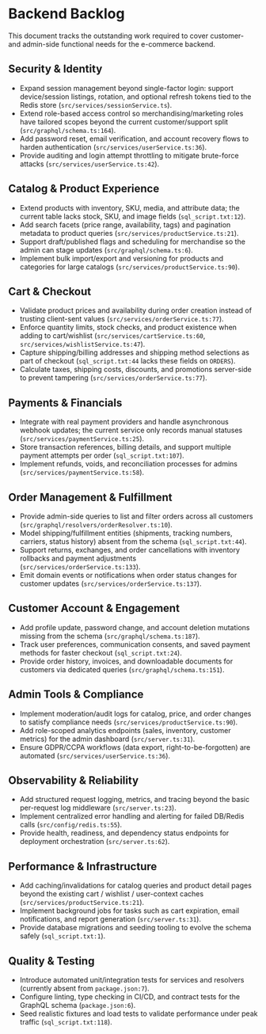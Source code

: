 # Backend Backlog

This document tracks the outstanding work required to cover customer- and admin-side
functional needs for the e-commerce backend.

## Security & Identity
- Expand session management beyond single-factor login: support device/session listings, rotation, and optional refresh tokens tied to the Redis store (`src/services/sessionService.ts`).
- Extend role-based access control so merchandising/marketing roles have tailored scopes beyond the current customer/support split (`src/graphql/schema.ts:164`).
- Add password reset, email verification, and account recovery flows to harden authentication (`src/services/userService.ts:36`).
- Provide auditing and login attempt throttling to mitigate brute-force attacks (`src/services/userService.ts:42`).

## Catalog & Product Experience
- Extend products with inventory, SKU, media, and attribute data; the current table lacks stock, SKU, and image fields (`sql_script.txt:12`).
- Add search facets (price range, availability, tags) and pagination metadata to product queries (`src/services/productService.ts:21`).
- Support draft/published flags and scheduling for merchandise so the admin can stage updates (`src/graphql/schema.ts:6`).
- Implement bulk import/export and versioning for products and categories for large catalogs (`src/services/productService.ts:90`).

## Cart & Checkout
- Validate product prices and availability during order creation instead of trusting client-sent values (`src/services/orderService.ts:77`).
- Enforce quantity limits, stock checks, and product existence when adding to cart/wishlist (`src/services/cartService.ts:60`, `src/services/wishlistService.ts:47`).
- Capture shipping/billing addresses and shipping method selections as part of checkout (`sql_script.txt:44` lacks these fields on `ORDERS`).
- Calculate taxes, shipping costs, discounts, and promotions server-side to prevent tampering (`src/services/orderService.ts:77`).

## Payments & Financials
- Integrate with real payment providers and handle asynchronous webhook updates; the current service only records manual statuses (`src/services/paymentService.ts:25`).
- Store transaction references, billing details, and support multiple payment attempts per order (`sql_script.txt:107`).
- Implement refunds, voids, and reconciliation processes for admins (`src/services/paymentService.ts:58`).

## Order Management & Fulfillment
- Provide admin-side queries to list and filter orders across all customers (`src/graphql/resolvers/orderResolver.ts:10`).
- Model shipping/fulfillment entities (shipments, tracking numbers, carriers, status history) absent from the schema (`sql_script.txt:44`).
- Support returns, exchanges, and order cancellations with inventory rollbacks and payment adjustments (`src/services/orderService.ts:133`).
- Emit domain events or notifications when order status changes for customer updates (`src/services/orderService.ts:137`).

## Customer Account & Engagement
- Add profile update, password change, and account deletion mutations missing from the schema (`src/graphql/schema.ts:187`).
- Track user preferences, communication consents, and saved payment methods for faster checkout (`sql_script.txt:24`).
- Provide order history, invoices, and downloadable documents for customers via dedicated queries (`src/graphql/schema.ts:151`).

## Admin Tools & Compliance
- Implement moderation/audit logs for catalog, price, and order changes to satisfy compliance needs (`src/services/productService.ts:90`).
- Add role-scoped analytics endpoints (sales, inventory, customer metrics) for the admin dashboard (`src/server.ts:31`).
- Ensure GDPR/CCPA workflows (data export, right-to-be-forgotten) are automated (`src/services/userService.ts:36`).

## Observability & Reliability
- Add structured request logging, metrics, and tracing beyond the basic per-request log middleware (`src/server.ts:23`).
- Implement centralized error handling and alerting for failed DB/Redis calls (`src/config/redis.ts:55`).
- Provide health, readiness, and dependency status endpoints for deployment orchestration (`src/server.ts:62`).

## Performance & Infrastructure
- Add caching/invalidations for catalog queries and product detail pages beyond
  the existing cart / wishlist / user-context caches (`src/services/productService.ts:21`).
- Implement background jobs for tasks such as cart expiration, email notifications, and report generation (`src/server.ts:31`).
- Provide database migrations and seeding tooling to evolve the schema safely (`sql_script.txt:1`).

## Quality & Testing
- Introduce automated unit/integration tests for services and resolvers (currently absent from `package.json:7`).
- Configure linting, type checking in CI/CD, and contract tests for the GraphQL schema (`package.json:6`).
- Seed realistic fixtures and load tests to validate performance under peak traffic (`sql_script.txt:118`).
